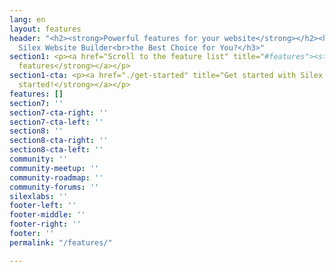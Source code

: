 ```yaml
---
lang: en
layout: features
header: "<h2><strong>Powerful features for your website</strong></h2><h3>What Makes
  Silex Website Builder<br>the Best Choice for You?</h3>"
section1: <p><a href="Scroll to the feature list" title="#features"><strong>List of
  features</strong></a></p>
section1-cta: <p><a href="./get-started" title="Get started with Silex website builder"><strong>Get
  started!</strong></a></p>
features: []
section7: ''
section7-cta-right: ''
section7-cta-left: ''
section8: ''
section8-cta-right: ''
section8-cta-left: ''
community: ''
community-meetup: ''
community-roadmap: ''
community-forums: ''
silexlabs: ''
footer-left: ''
footer-middle: ''
footer-right: ''
footer: ''
permalink: "/features/"

---
```

